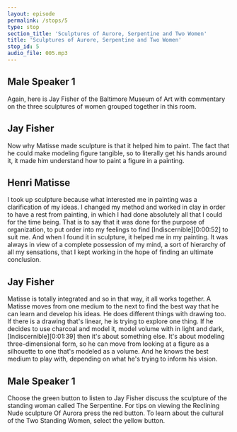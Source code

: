 ```yaml
---
layout: episode
permalink: /stops/5
type: stop
section_title: 'Sculptures of Aurore, Serpentine and Two Women'
title: 'Sculptures of Aurore, Serpentine and Two Women'
stop_id: 5
audio_file: 005.mp3
---
```


## Male Speaker 1

Again, here is Jay Fisher of the Baltimore Museum of Art with commentary on the three sculptures of women grouped together in this room.

## Jay Fisher

Now why Matisse made sculpture is that it helped him to paint.  The fact that he could make modeling figure tangible, so to literally get his hands around it, it made him understand how to paint a figure in a painting.

## Henri Matisse

I took up sculpture because what interested me in painting was a clarification of my ideas.  I changed my method and worked in clay in order to have a rest from painting, in which I had done absolutely all that I could for the time being.  That is to say that it was done for the purpose of organization, to put order into my feelings to find [Indiscernible][0:00:52] to suit me.  And when I found it in sculpture, it helped me in my painting.  It was always in view of a complete possession of my mind, a sort of hierarchy of all my sensations, that I kept working in the hope of finding an ultimate conclusion.

## Jay Fisher

Matisse is totally integrated and so in that way, it all works together.  A Matisse moves from one medium to the next to find the best way that he can learn and develop his ideas.  He does different things with drawing too.  If there is a drawing that's linear, he is trying to explore one thing.  If he decides to use charcoal and model it, model volume with in light and dark, [Indiscernible][0:01:39] then it's about something else.  It's about modeling three-dimensional form, so he can move from looking at a figure as a silhouette to one that's modeled as a volume.  And he knows the best medium to play with, depending on what he's trying to inform his vision.

## Male Speaker 1

Choose the green button to listen to Jay Fisher discuss the sculpture of the standing woman called The Serpentine.  For tips on viewing the Reclining Nude sculpture Of Aurora press the red button.  To learn about the cultural of the Two Standing Women, select the yellow button.
